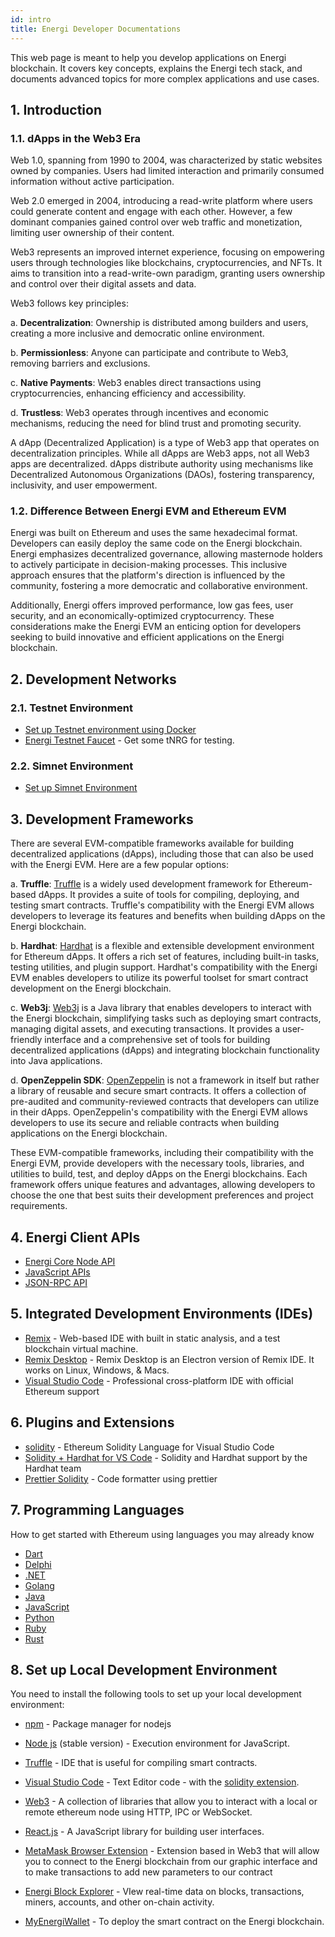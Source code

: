 ```yaml
---
id: intro
title: Energi Developer Documentations
---
```


This web page is meant to help you develop applications on Energi blockchain.  It covers key concepts, explains the Energi tech stack, and documents advanced topics for more complex applications and use cases.

## 1. Introduction

### 1.1. dApps in the Web3 Era
Web 1.0, spanning from 1990 to 2004, was characterized by static websites owned by companies. Users had limited interaction and primarily consumed information without active participation.

Web 2.0 emerged in 2004, introducing a read-write platform where users could generate content and engage with each other. However, a few dominant companies gained control over web traffic and monetization, limiting user ownership of their content.

Web3 represents an improved internet experience, focusing on empowering users through technologies like blockchains, cryptocurrencies, and NFTs. It aims to transition into a read-write-own paradigm, granting users ownership and control over their digital assets and data.

Web3 follows key principles:

a. **Decentralization**: Ownership is distributed among builders and users, creating a more inclusive and democratic online environment.

b. **Permissionless**: Anyone can participate and contribute to Web3, removing barriers and exclusions.

c. **Native Payments**: Web3 enables direct transactions using cryptocurrencies, enhancing efficiency and accessibility.

d. **Trustless**: Web3 operates through incentives and economic mechanisms, reducing the need for blind trust and promoting security.

A dApp (Decentralized Application) is a type of Web3 app that operates on decentralization principles. While all dApps are Web3 apps, not all Web3 apps are decentralized. dApps distribute authority using mechanisms like Decentralized Autonomous Organizations (DAOs), fostering transparency, inclusivity, and user empowerment.

### 1.2. Difference Between Energi EVM and Ethereum EVM
Energi was built on Ethereum and uses the same hexadecimal format. Developers can easily deploy the same code on the Energi blockchain. Energi emphasizes decentralized governance, allowing masternode holders to actively participate in decision-making processes. This inclusive approach ensures that the platform's direction is influenced by the community, fostering a more democratic and collaborative environment.

Additionally, Energi offers improved performance, low gas fees, user security, and an economically-optimized cryptocurrency. These considerations make the Energi EVM an enticing option for developers seeking to build innovative and efficient applications on the Energi blockchain.

## 2. Development Networks
### 2.1. Testnet Environment
- [Set up Testnet environment using Docker](https://docs.google.com/document/d/1uZKARyR1GQ97gvFrtcMRvBqE7nj_fTBsZUIvR-J2okU/)
- [Energi Testnet Faucet](https://faucet.energi.network/) - Get some tNRG for testing.

### 2.2. Simnet Environment
- [Set up Simnet Environment](https://docs.google.com/document/d/1ncHUnQlCcc4oyBQufUe5jPUMZ7G5dGoHMZrEDkkniIY)

## 3. Development Frameworks
There are several EVM-compatible frameworks available for building decentralized applications (dApps), including those that can also be used with the Energi EVM. Here are a few popular options:

a. **Truffle**: [Truffle](https://trufflesuite.com/truffle/) is a widely used development framework for Ethereum-based dApps. It provides a suite of tools for compiling, deploying, and testing smart contracts. Truffle's compatibility with the Energi EVM allows developers to leverage its features and benefits when building dApps on the Energi blockchain.

b. **Hardhat**: [Hardhat](https://hardhat.org/) is a flexible and extensible development environment for Ethereum dApps. It offers a rich set of features, including built-in tasks, testing utilities, and plugin support. Hardhat's compatibility with the Energi EVM enables developers to utilize its powerful toolset for smart contract development on the Energi blockchain.

c. **Web3j**: [Web3j](https://www.web3labs.com/web3j-sdk) is a Java library that enables developers to interact with the Energi blockchain, simplifying tasks such as deploying smart contracts, managing digital assets, and executing transactions. It provides a user-friendly interface and a comprehensive set of tools for building decentralized applications (dApps) and integrating blockchain functionality into Java applications.

d. **OpenZeppelin SDK**: [OpenZeppelin](https://github.com/OpenZeppelin/openzeppelin-contracts) is not a framework in itself but rather a library of reusable and secure smart contracts. It offers a collection of pre-audited and community-reviewed contracts that developers can utilize in their dApps. OpenZeppelin's compatibility with the Energi EVM allows developers to use its secure and reliable contracts when building applications on the Energi blockchain.

These EVM-compatible frameworks, including their compatibility with the Energi EVM, provide developers with the necessary tools, libraries, and utilities to build, test, and deploy dApps on the Energi blockchains. Each framework offers unique features and advantages, allowing developers to choose the one that best suits their development preferences and project requirements.

## 4. Energi Client APIs
- [Energi Core Node API](https://wiki.energi.world/en/api/core-node-api)
- [JavaScript APIs](https://docs.google.com/document/d/12SvvrU0BxqrXBGTSTFE6PjuiITq79OuOEi0zAOR1P5I/edit#heading=h.dv3zeb6n61cv)
- [JSON-RPC API](https://wiki.energi.world/en/api/json-rpc)

## 5. Integrated Development Environments (IDEs)
- [Remix](https://remix.ethereum.org/) - Web-based IDE with built in static analysis, and a test blockchain virtual machine.
- [Remix Desktop](https://github.com/ethereum/remix-desktop/releases) - Remix Desktop is an Electron version of Remix IDE. It works on Linux, Windows, & Macs.
- [Visual Studio Code](https://code.visualstudio.com/) - Professional cross-platform IDE with official Ethereum support

## 6. Plugins and Extensions
- [solidity](https://marketplace.visualstudio.com/items?itemName=JuanBlanco.solidity) - Ethereum Solidity Language for Visual Studio Code
- [Solidity + Hardhat for VS Code](https://marketplace.visualstudio.com/items?itemName=NomicFoundation.hardhat-solidity) - Solidity and Hardhat support by the Hardhat team
- [Prettier Solidity](https://github.com/prettier-solidity/prettier-plugin-solidity) - Code formatter using prettier

## 7. Programming Languages
How to get started with Ethereum using languages you may already know
- [Dart](https://ethereum.org/en/developers/docs/programming-languages/dart/)
- [Delphi](https://ethereum.org/en/developers/docs/programming-languages/delphi/)
- [.NET](https://ethereum.org/en/developers/docs/programming-languages/dot-net/)
- [Golang](https://ethereum.org/en/developers/docs/programming-languages/golang/)
- [Java](https://ethereum.org/en/developers/docs/programming-languages/java/)
- [JavaScript](https://ethereum.org/en/developers/docs/programming-languages/javascript/)
- [Python](https://ethereum.org/en/developers/docs/programming-languages/python/)
- [Ruby](https://ethereum.org/en/developers/docs/programming-languages/ruby/)
- [Rust](https://ethereum.org/en/developers/docs/programming-languages/rust/)


## 8. Set up Local Development Environment
You need to install the following tools to set up your local development environment:
- [npm](https://www.npmjs.com/package/install) - Package manager for nodejs
- [Node js](https://nodejs.org/) (stable version) - Execution environment for JavaScript.
- [Truffle](https://www.trufflesuite.com/truffle) - IDE that is useful for compiling smart contracts.
- [Visual Studio Code](https://code.visualstudio.com/) - Text Editor code - with the [solidity extension](https://marketplace.visualstudio.com/items?itemName=juanblanco.solidity).
- [Web3](https://docs.google.com/document/d/12SvvrU0BxqrXBGTSTFE6PjuiITq79OuOEi0zAOR1P5I/edit#heading=h.dv3zeb6n61cv) - A collection of libraries that allow you to interact with a local or remote ethereum node using HTTP, IPC or WebSocket.
- [React.js](https://reactjs.org/) - A JavaScript library for building user interfaces.
- [MetaMask Browser Extension](https://docs.google.com/document/d/1SHJClzgSmZWgQnGAo7XaCxsj7JBzkEbhExkXstbGG5k/edit#heading=h.2gw6ycmzuewu) - Extension based in Web3 that will allow you to connect to the Energi blockchain from our graphic interface and to make transactions to add new parameters to our contract

- [Energi Block Explorer](https://explorer.test.energi.network/) - VIew real-time data on blocks, transactions, miners, accounts, and other on-chain activity.
- [MyEnergiWallet](https://wallet.test.energi.network/#/account) - To deploy the smart contract on the Energi blockchain.
